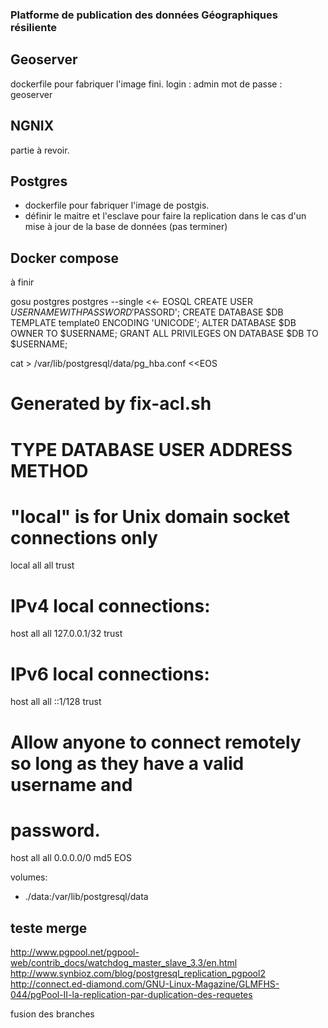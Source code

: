 

### Platforme de publication des données Géographiques résiliente


## Geoserver 
dockerfile pour fabriquer l'image fini.
login : admin 
mot de passe : geoserver

## NGNIX 
partie à revoir.

## Postgres
- dockerfile pour fabriquer l'image de postgis.
- définir le maitre et l'esclave pour faire la replication dans le cas d'un mise à jour de la base de données (pas terminer)

## Docker compose 
à finir 


gosu postgres postgres --single <<- EOSQL
CREATE USER $USERNAME WITH PASSWORD '$PASSORD';
CREATE DATABASE $DB TEMPLATE template0 ENCODING 'UNICODE';
ALTER DATABASE $DB OWNER TO $USERNAME;
GRANT ALL PRIVILEGES ON DATABASE $DB TO $USERNAME;



cat > /var/lib/postgresql/data/pg_hba.conf <<EOS
# Generated by fix-acl.sh
# TYPE  DATABASE        USER            ADDRESS                 METHOD
# "local" is for Unix domain socket connections only
local   all             all                                     trust
# IPv4 local connections:
host    all             all             127.0.0.1/32            trust
# IPv6 local connections:
host    all             all             ::1/128                 trust
# Allow anyone to connect remotely so long as they have a valid username and 
# password.
host all all 0.0.0.0/0 md5
EOS


 volumes:
  - ./data:/var/lib/postgresql/data


teste merge 
  - 
 http://www.pgpool.net/pgpool-web/contrib_docs/watchdog_master_slave_3.3/en.html
 http://www.synbioz.com/blog/postgresql_replication_pgpool2
 http://connect.ed-diamond.com/GNU-Linux-Magazine/GLMFHS-044/pgPool-II-la-replication-par-duplication-des-requetes

fusion des branches